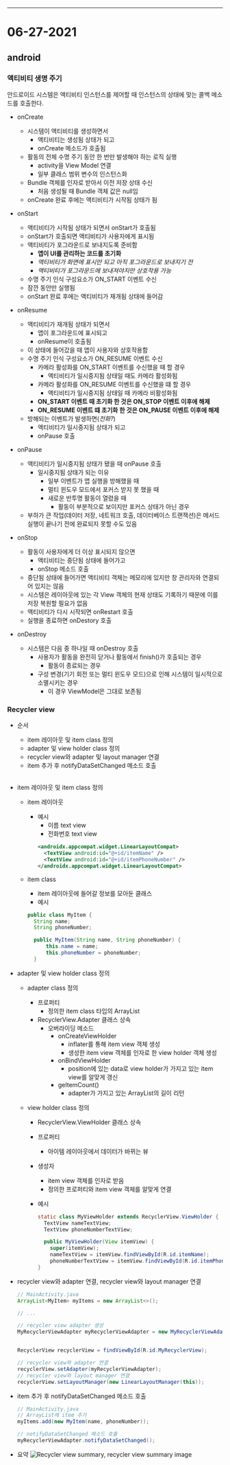 
---

# 06-27-2021

## android
### 액티비티 생명 주기  
안드로이드 시스템은 액티비티 인스턴스를 제어할 때 인스턴스의 상태에 맞는 콜백 메소드를 호출한다. 

- onCreate
  - 시스템이 액티비티를 생성하면서
    - 액티비티는 생성됨 상태가 되고
    - onCreate 메소드가 호출됨
  - 활동의 전체 수명 주기 동안 한 번만 발생해야 하는 로직 실행
    - activity을 View Model 연결
    - 일부 클래스 범위 변수의 인스턴스화
  - Bundle 객체를 인자로 받아서 이전 저장 상태 수신
    - 처음 생성될 때 Bundle 객체 값은 null임
  - onCreate 완료 후에는 액티비티가 시작됨 상태가 됨
- onStart
  - 액티비티가 시작됨 상태가 되면서 onStart가 호출됨
  - onStart가 호출되면 액티비티가 사용자에게 표시됨
  - 액티비티가 포그라운드로 보내지도록 준비함
    - **앱이 UI를 관리하는 코드를 초기화**
    - *액티비티가 화면에 표시만 되고 아직 포그라운드로 보내지기 전* 
    - *액티비티가 포그라운드에 보내져야지만 상호작용 가능*
  - 수명 주기 인식 구성요소가 ON_START 이벤트 수신
  - 잠깐 동안만 실행됨
  - onStart 완료 후에는 액티비티가 재개됨 상태에 들어감
  
- onResume
  - 액티비티가 재개됨 상태가 되면서
    - 앱이 포그라운드에 표시되고
    - onResume이 호출됨
  - 이 상태에 들어갔을 때 앱이 사용자와 상호작용함
  - 수명 주기 인식 구성요소가 ON_RESUME 이벤트 수신
    - 카메라 활성화를 ON_START 이벤트를 수신했을 때 할 경우
      - 액티비티가 일시중지됨 상태일 때도 카메라 활성화됨
    - 카메라 활성화를 ON_RESUME 이벤트를 수신했을 떄 할 경우
      - 액티비티가 일시중지됨 상태일 때 카메라 비활성화됨
    - **ON_START 이벤트 때 초기화 한 것은 ON_STOP 이벤트 이후에 해제**
    - **ON_RESUME 이벤트 떄 초기화 한 것은 ON_PAUSE 이벤트 이후에 해제**
  - 방해되는 이벤트가 발생하면(*전화?*)
    - 액티비티가 일시중지됨 상태가 되고
    - onPause 호출
- onPause
  - 액티비티가 일시중지됨 상태가 됐을 때 onPause 호출
    - 일시중지됨 상태가 되는 이유
      - 일부 이벤트가 앱 실행을 방해했을 때
      - 멀티 윈도우 모드에서 포커스 받지 못 했을 때
      - 새로운 반투명 활동이 열렸을 때
        - 활동이 부분적으로 보이지만 포커스 상태가 아닌 경우
  - 부하가 큰 작업(데이터 저장, 네트워크 호출, 데이터베이스 트랜잭션)은 메서드 실행이 끝나기 전에 완료되지 못할 수도 있음
- onStop
  - 활동이 사용자에게 더 이상 표시되지 않으면
    - 액티비티는 중단됨 상태에 들어가고
    - onStop 메소드 호출
  - 중단됨 상태에 들어가면 액티비티 객체는 메모리에 있지만 창 관리자와 연결되어 있지는 않음
  - 시스템은 레이아웃에 있는 각 View 객체의 현재 상태도 기록하기 때문에 이를 저장 복원할 필요가 없음
  - 액티비티가 다시 시작되면 onRestart 호출
  - 실행을 종료하면 onDestory 호출

- onDestroy
  - 시스템은 다음 중 하나일 때 onDestroy 호출
    - 사용자가 활동을 완전히 닫거나 활동에서 finish()가 호출되는 경우
      - 활동이 종료되는 경우
    - 구성 변경(기기 회전 또는 멀티 윈도우 모드)으로 인해 시스템이 일시적으로 소멸시키는 경우
      - 이 경우 ViewModel은 그대로 보존됨




### Recycler view

  - 순서
    - item 레이아웃 및 item class 정의
    - adapter 및 view holder class 정의
    - recycler view와 adapter 및 layout manager 연결
    - item 추가 후 notifyDataSetChanged 메소드 호출  
      <br />
  - item 레이아웃 및 item class 정의

    - item 레이아웃
      - 예시
        - 이름 text view
        - 전화번호 text view
        ```xml
        <androidx.appcompat.widget.LinearLayoutCompat>
          <TextView android:id="@+id/itemName" />
          <TextView android:id="@+id/itemPhoneNumber" />
        </androidx.appcompat.widget.LinearLayoutCompat>
        ```
    - item class

      - item 레이아웃에 들어갈 정보를 모아둔 클래스
      - 예시

      ```java
      public class MyItem {
        String name;
        String phoneNumber;

        public MyItem(String name, String phoneNumber) {
            this.name = name;
            this.phoneNumber = phoneNumber;
        }
      ```

  - adapter 및 view holder class 정의

    - adapter class 정의
      - 프로퍼티
        - 정의한 item class 타입의 ArrayList
      - RecyclerView.Adapter 클래스 상속
        - 오버라이딩 메소드
          - onCreateViewHolder
            - inflater를 통해 item view 객체 생성
            - 생성한 item view 객체를 인자로 한 view holder 객체 생성
          - onBindViewHolder
            - position에 있는 data로 view holder가 가지고 있는 item view를 알맞게 갱신
          - geItemCount()
            - adapter가 가지고 있는 ArrayList의 길이 리턴
    - view holder class 정의

      - RecyclerView.ViewHolder 클래스 상속
      - 프로퍼티
        - 아이템 레이아웃에서 데이터가 바뀌는 뷰
      - 생성자
        - item view 객체를 인자로 받음
        - 정의한 프로퍼티와 item view 객체를 알맞게 연결
      - 예시

        ```java
        static class MyViewHolder extends RecyclerView.ViewHolder {
          TextView nameTextView;
          TextView phoneNumberTextView;

          public MyViewHolder(View itemView) {
            super(itemView);
            nameTextView = itemView.findViewById(R.id.itemName);
            phoneNumberTextView = itemView.findViewById(R.id.itemPhoneNumber);
        }
        ```

  - recycler view와 adapter 연결, recycler view와 layout manager 연결

    ```java
    // MainActivity.java
    ArrayList<MyItem> myItems = new ArrayList<>();

    // ...

    // recycler view adapter 생성
    MyRecyclerViewAdapter myRecyclerViewAdapter = new MyRecyclerViewAdapter(myItems);


    RecyclerView recyclerView = findViewById(R.id.MyRecyclerView);

    // recycler view와 adapter 연결
    recyclerView.setAdapter(myRecyclerViewAdapter);
    // recycler view와 layout manager 연결
    recyclerView.setLayoutManager(new LinearLayoutManager(this));
    ```

  - item 추가 후 notifyDataSetChanged 메소드 호출

    ```java
    // MainActivity.java
    // ArrayList에 item 추가
    myItems.add(new MyItem(name, phoneNumber));

    // notifyDataSetChanged 메소드 호출
    myRecyclerViewAdapter.notifyDataSetChanged();
    ```

  - 요약
    ![Recycler view summary, recycler view summary image](./assets/images/recycler_view_summary.jpg)
